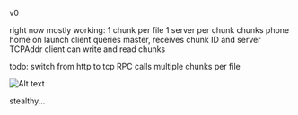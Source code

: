 v0

right now mostly working:
	1 chunk per file
	1 server per chunk
	chunks phone home on launch
	client queries master, receives chunk ID and server TCPAddr
	client can write and read chunks

todo:
	switch from http to tcp RPC calls
	multiple chunks per file

![Alt text](http://lalkaka.com/rusty/StealthFS_logo.png)

stealthy...
